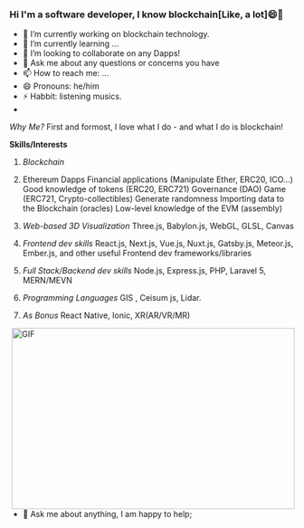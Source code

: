### Hi I'm a software developer, I know blockchain[Like, a lot]😄👋
- 🔭 I’m currently working on blockchain technology.
- 🌱 I’m currently learning ...
- 👯 I’m looking to collaborate on any Dapps! 
- 💬 Ask me about any questions or concerns you have
- 📫 How to reach me: ...
- 😄 Pronouns: he/him
- ⚡ Habbit: listening musics.
- 
**Why Me*?*
First and formost, I love what I do - and what I do is blockchain!

**Skills/Interests**

   1. *Blockchain*  
   2.  Ethereum Dapps
        Financial applications (Manipulate Ether, ERC20, ICO...)
        Good knowledge of tokens (ERC20, ERC721)
        Governance (DAO)
        Game (ERC721, Crypto-collectibles)
        Generate randomness
        Importing data to the Blockchain (oracles)
        Low-level knowledge of the EVM (assembly)
      
   3. *Web-based 3D Visualization*
      Three.js, Babylon.js, WebGL, GLSL, Canvas
   4. *Frontend dev skills* 
      React.js, Next.js, Vue.js,  Nuxt.js, Gatsby.js, Meteor.js, Ember.js, and other useful Frontend dev frameworks/libraries
   5. *Full Stack/Backend dev skills*
      Node.js, Express.js, PHP, Laravel 5, MERN/MEVN 
   6. *Programming Languages*
       GIS , Ceisum js, Lidar.
   7. *As Bonus*
      React Native, Ionic, XR(AR/VR/MR)

  <img align="right" alt="GIF" src="https://epicprogrammerassets.netlify.app/Assets/code.gif?raw=true" width="500" height="320" />

- 💬 Ask me about anything, I am happy to help;
<!--
**jupiter229/jupiter229** is a ✨ _special_ ✨ repository because its `README.md` (this file) appears on your GitHub profile.

Here are some ideas to get you started:

- 🔭 I’m currently working on ...
- 🌱 I’m currently learning ...
- 👯 I’m looking to collaborate on ...
- 🤔 I’m looking for help with ...
- 💬 Ask me about ...
- 📫 How to reach me: ...
- 😄 Pronouns: ...
- ⚡ Fun fact: ...
-->
